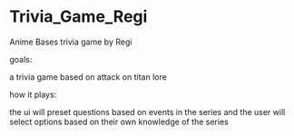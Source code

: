 # Trivia_Game_Regi
Anime Bases trivia game by Regi


goals:

a trivia game based on attack on titan lore



how it plays:

the ui will preset questions based on events in the series and the user will select options based on their own knowledge of the series




